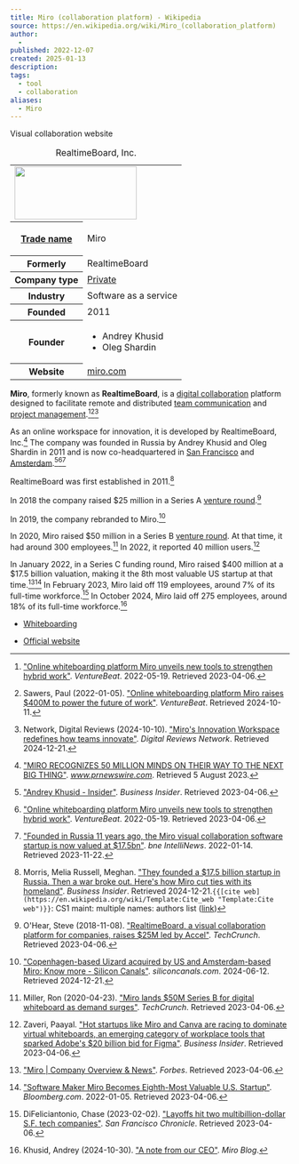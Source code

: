 ```yaml
---
title: Miro (collaboration platform) - Wikipedia
source: https://en.wikipedia.org/wiki/Miro_(collaboration_platform)
author:
  - 
published: 2022-12-07
created: 2025-01-13
description: 
tags:
  - tool
  - collaboration
aliases:
  - Miro
---
```

Visual collaboration website

<table><caption>RealtimeBoard, Inc.</caption><tbody><tr><td colspan="2"><span><a href="https://en.wikipedia.org/wiki/File:Mir_company_logo_with_text.tiff"><img src="https://upload.wikimedia.org/wikipedia/en/thumb/9/9c/Mir_company_logo_with_text.tiff/lossless-page1-220px-Mir_company_logo_with_text.tiff.png" width="220" height="95"></a></span></td></tr><tr><th scope="row"><div><p><a href="https://en.wikipedia.org/wiki/Trade_name">Trade name</a></p></div></th><td>Miro</td></tr><tr><th scope="row">Formerly</th><td>RealtimeBoard</td></tr><tr><th scope="row">Company type</th><td><a href="https://en.wikipedia.org/wiki/Privately_held_company">Private</a></td></tr><tr><th scope="row">Industry</th><td>Software as a service</td></tr><tr><th scope="row">Founded</th><td>2011</td></tr><tr><th scope="row">Founder</th><td><div><ul><li>Andrey Khusid</li><li>Oleg Shardin</li></ul></div></td></tr><tr><th scope="row">Website</th><td><span><a href="http://miro.com/">miro<wbr>.com</a></span></td></tr></tbody></table>

**Miro**, formerly known as **RealtimeBoard**, is a [digital collaboration](https://en.wikipedia.org/wiki/Digital_collaboration "Digital collaboration") platform designed to facilitate remote and distributed [team communication](https://en.wikipedia.org/wiki/Collaborative_software "Collaborative software") and [project management](https://en.wikipedia.org/wiki/Project_management "Project management").[^:0-1][^2][^3]

As an online workspace for innovation, it is developed by RealtimeBoard, Inc.[^miro-4] The company was founded in Russia by Andrey Khusid and Oleg Shardin in 2011 and is now co-headquartered in [San Francisco](https://en.wikipedia.org/wiki/San_Francisco "San Francisco") and [Amsterdam](https://en.wikipedia.org/wiki/Amsterdam "Amsterdam").[^5][^:0-1][^6]

RealtimeBoard was first established in 2011.[^7]

In 2018 the company raised $25 million in a Series A [venture round](https://en.wikipedia.org/wiki/Venture_round "Venture round").[^8]

In 2019, the company rebranded to Miro.[^9]

In 2020, Miro raised $50 million in a Series B [venture round](https://en.wikipedia.org/wiki/Venture_round "Venture round"). At that time, it had around 300 employees.[^10] In 2022, it reported 40 million users.[^11]

In January 2022, in a Series C funding round, Miro raised $400 million at a $17.5 billion valuation, making it the 8th most valuable US startup at that time.[^12][^13] In February 2023, Miro laid off 119 employees, around 7% of its full-time workforce.[^14] In October 2024, Miro laid off 275 employees, around 18% of its full-time workforce.[^15]

- [Whiteboarding](https://en.wikipedia.org/wiki/Whiteboarding "Whiteboarding")

[^:0-1]: ["Online whiteboarding platform Miro unveils new tools to strengthen hybrid work"](https://venturebeat.com/business/online-whiteboarding-platform-miro-unveils-new-tools-to-strengthen-hybrid-work/). *VentureBeat*. 2022-05-19. Retrieved 2023-04-06.

[^2]: Sawers, Paul (2022-01-05). ["Online whiteboarding platform Miro raises $400M to power the future of work"](https://venturebeat.com/business/online-whiteboarding-platform-miro-raises-400m-to-power-the-future-of-work/). *VentureBeat*. Retrieved 2024-10-11.

[^3]: Network, Digital Reviews (2024-10-10). ["Miro's Innovation Workspace redefines how teams innovate"](https://www.digitalreviews.net/news/pressers/miros-innovation-workspace-redefines-how-teams-innovate/). *Digital Reviews Network*. Retrieved 2024-12-21.

[^miro-4]: ["MIRO RECOGNIZES 50 MILLION MINDS ON THEIR WAY TO THE NEXT BIG THING"](https://www.prnewswire.com/news-releases/miro-recognizes-50-million-minds-on-their-way-to-the-next-big-thing-301771048.html). *www.prnewswire.com*. Retrieved 5 August 2023.

[^5]: ["Andrey Khusid - Insider"](https://www.businessinsider.com/author/andrey-khusid). *Business Insider*. Retrieved 2023-04-06.

[^6]: ["Founded in Russia 11 years ago, the Miro visual collaboration software startup is now valued at $17.5bn"](https://intellinews.com/founded-in-russia-11-years-ago-the-miro-visual-collaboration-software-startup-is-now-valued-at-17-5bn-231861/). *bne IntelliNews*. 2022-01-14. Retrieved 2023-11-22.

[^7]: Morris, Melia Russell, Meghan. ["They founded a $17.5 billion startup in Russia. Then a war broke out. Here's how Miro cut ties with its homeland"](https://www.businessinsider.com/miro-cuts-ties-russia-closes-office-in-perm-2022-4). *Business Insider*. Retrieved 2024-12-21.`{{[cite web](https://en.wikipedia.org/wiki/Template:Cite_web "Template:Cite web")}}`: CS1 maint: multiple names: authors list ([link](https://en.wikipedia.org/wiki/Category:CS1_maint:_multiple_names:_authors_list "Category:CS1 maint: multiple names: authors list"))

[^8]: O'Hear, Steve (2018-11-08). ["RealtimeBoard, a visual collaboration platform for companies, raises $25M led by Accel"](https://techcrunch.com/2018/11/08/realtimeboard/). *TechCrunch*. Retrieved 2023-04-06.

[^9]: ["Copenhagen-based Uizard acquired by US and Amsterdam-based Miro: Know more - Silicon Canals"](https://siliconcanals.com/uizard-acquired-by-miro/). *siliconcanals.com*. 2024-06-12. Retrieved 2024-12-21.

[^10]: Miller, Ron (2020-04-23). ["Miro lands $50M Series B for digital whiteboard as demand surges"](https://techcrunch.com/2020/04/23/miro-lands-50m-series-b-for-digital-whiteboard-as-demand-surges/). *TechCrunch*. Retrieved 2023-04-06.

[^11]: Zaveri, Paayal. ["Hot startups like Miro and Canva are racing to dominate virtual whiteboards, an emerging category of workplace tools that sparked Adobe's $20 billion bid for Figma"](https://www.businessinsider.com/canva-miro-figma-whats-next-virtual-whiteboard-tools-pandemic-boom-2022-11). *Business Insider*. Retrieved 2023-04-06.

[^12]: ["Miro | Company Overview & News"](https://www.forbes.com/companies/miro/). *Forbes*. Retrieved 2023-04-06.

[^13]: ["Software Maker Miro Becomes Eighth-Most Valuable U.S. Startup"](https://www.bloomberg.com/news/articles/2022-01-05/software-maker-miro-becomes-eighth-most-valuable-u-s-startup). *Bloomberg.com*. 2022-01-05. Retrieved 2023-04-06.

[^14]: DiFeliciantonio, Chase (2023-02-02). ["Layoffs hit two multibillion-dollar S.F. tech companies"](https://www.sfchronicle.com/tech/article/layoffs-hit-two-multi-billion-dollar-s-f-tech-17760131.php). *San Francisco Chronicle*. Retrieved 2023-04-06.

[^15]: Khusid, Andrey (2024-10-30). ["A note from our CEO"](https://miro.com/blog/a-note-from-our-ceo/). *Miro Blog*.

- [Official website](https://miro.com/)